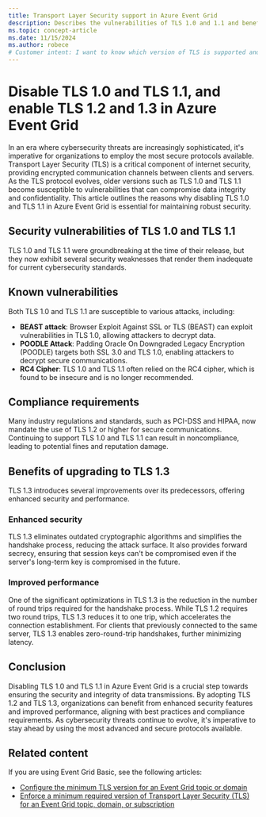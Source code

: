 ```yaml
---
title: Transport Layer Security support in Azure Event Grid
description: Describes the vulnerabilities of TLS 1.0 and 1.1 and benefits of upgrading to a later version, especially 1.3. 
ms.topic: concept-article
ms.date: 11/15/2024
ms.author: robece
# Customer intent: I want to know which version of TLS is supported and recommended by Azure Event Grid. 
---
```


# Disable TLS 1.0 and TLS 1.1, and enable TLS 1.2 and 1.3 in Azure Event Grid 

In an era where cybersecurity threats are increasingly sophisticated, it's imperative for organizations to employ the most secure protocols available. Transport Layer Security (TLS) is a critical component of internet security, providing encrypted communication channels between clients and servers. As the TLS protocol evolves, older versions such as TLS 1.0 and TLS 1.1 become susceptible to vulnerabilities that can compromise data integrity and confidentiality. This article outlines the reasons why disabling TLS 1.0 and TLS 1.1 in Azure Event Grid is essential for maintaining robust security. 

## Security vulnerabilities of TLS 1.0 and TLS 1.1 

TLS 1.0 and TLS 1.1 were groundbreaking at the time of their release, but they now exhibit several security weaknesses that render them inadequate for current cybersecurity standards. 

## Known vulnerabilities 

Both TLS 1.0 and TLS 1.1 are susceptible to various attacks, including: 

- **BEAST attack**: Browser Exploit Against SSL or TLS (BEAST) can exploit vulnerabilities in TLS 1.0, allowing attackers to decrypt data. 
- **POODLE Attack**: Padding Oracle On Downgraded Legacy Encryption (POODLE) targets both SSL 3.0 and TLS 1.0, enabling attackers to decrypt secure communications.
- **RC4 Cipher**: TLS 1.0 and TLS 1.1 often relied on the RC4 cipher, which is found to be insecure and is no longer recommended. 

## Compliance requirements 

Many industry regulations and standards, such as PCI-DSS and HIPAA, now mandate the use of TLS 1.2 or higher for secure communications. Continuing to support TLS 1.0 and TLS 1.1 can result in noncompliance, leading to potential fines and reputation damage. 

## Benefits of upgrading to TLS 1.3 

TLS 1.3 introduces several improvements over its predecessors, offering enhanced security and performance. 

### Enhanced security 

TLS 1.3 eliminates outdated cryptographic algorithms and simplifies the handshake process, reducing the attack surface. It also provides forward secrecy, ensuring that session keys can't be compromised even if the server's long-term key is compromised in the future. 

### Improved performance 

One of the significant optimizations in TLS 1.3 is the reduction in the number of round trips required for the handshake process. While TLS 1.2 requires two round trips, TLS 1.3 reduces it to one trip, which accelerates the connection establishment. For clients that previously connected to the same server, TLS 1.3 enables zero-round-trip handshakes, further minimizing latency. 

## Conclusion 
Disabling TLS 1.0 and TLS 1.1 in Azure Event Grid is a crucial step towards ensuring the security and integrity of data transmissions. By adopting TLS 1.2 and TLS 1.3, organizations can benefit from enhanced security features and improved performance, aligning with best practices and compliance requirements. As cybersecurity threats continue to evolve, it's imperative to stay ahead by using the most advanced and secure protocols available. 

## Related content
If you are using Event Grid Basic, see the following articles:

- [Configure the minimum TLS version for an Event Grid topic or domain](transport-layer-security-configure-minimum-version.md)
- [Enforce a minimum required version of Transport Layer Security (TLS) for an Event Grid topic, domain, or subscription](transport-layer-security-enforce-minimum-version.md)